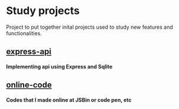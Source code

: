 # Study projects

Project to put together inital projects used to study new features and functionalities.

## [express-api](https://github.com/talesmgodois/studyProjects/tree/master/express-api)

#### Implementing api using Express and Sqlite

## [online-code](https://github.com/talesmgodois/studyProjects/tree/master/online-code)

#### Codes that I made online at JSBin or code pen, etc
